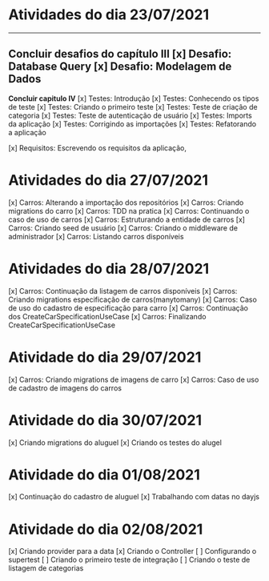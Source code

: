# Atividades do dia 23/07/2021
----------
**Concluir desafios do capítulo III**
[x] Desafio: Database Query
[x] Desafio: Modelagem de Dados
----------

**Concluir capitulo IV**
[x] Testes: Introdução
[x] Testes: Conhecendo os tipos de teste
[x] Testes: Criando o primeiro teste
[x] Testes: Teste de criação de categoria
[x] Testes: Teste de autenticação de usuário
[x] Testes: Imports da aplicação
[x] Testes: Corrigindo as importações
[x] Testes: Refatorando a aplicação

[x] Requisitos: Escrevendo os requisitos da aplicação,

# Atividades do dia 27/07/2021

[x] Carros: Alterando a importação dos repositórios
[x] Carros: Criando migrations do carro
[x] Carros: TDD na pratica
[x] Carros: Continuando o caso de uso de carros
[x] Carros: Estruturando a entidade de carros
[x] Carros: Criando seed de usuário
[x] Carros: Criando o middleware de administrador
[x] Carros: Listando carros disponíveis

# Atividades do dia 28/07/2021

[x] Carros: Continuação da listagem de carros disponíveis
[x] Carros: Criando migrations especificação de carros(manytomany)
[x] Carros: Caso de uso do cadastro de especificação para carro
[x] Carros: Continuação dos CreateCarSpecificationUseCase
[x] Carros: Finalizando CreateCarSpecificationUseCase

# Atividade do dia 29/07/2021
[x] Carros: Criando migrations de imagens de carro
[x] Carros: Caso de uso de cadastro de imagens do carros

# Atividade do dia 30/07/2021
[x] Criando migrations do aluguel
[x] Criando os testes do alugel

# Atividade do dia 01/08/2021
[x] Continuação do cadastro de aluguel
[x] Trabalhando com datas no dayjs

# Atividade do dia 02/08/2021
[x] Criando provider para a data
[x] Criando o Controller
[ ] Configurando o supertest
[ ] Criando o primeiro teste de integração
[ ] Criando o teste de listagem de categorias
